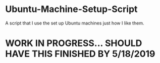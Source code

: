 # Ubuntu-Machine-Setup-Script
A script that I use the set up Ubuntu machines just how I like them. 

# WORK IN PROGRESS... SHOULD HAVE THIS FINISHED BY 5/18/2019